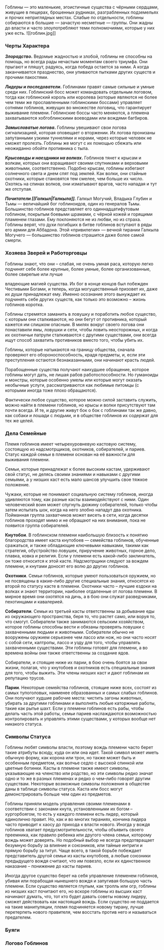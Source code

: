 Гоблины — это маленькие, эгоистичные существа с чёрными сердцами, живущие в пещерах, брошенных рудниках, разграбленных подземельях и прочих неприглядных местах. Слабые по отдельности, гоблины собираются в большие — зачастую несметные — группы. Они жадны до власти и часто злоупотребляют теми полномочиями, которые у них уже есть.
![[гоблин.jpg]]
### Черты Характера
**_Злорадство_.** Ведомые жадностью и злобой, гоблины не способны на помощь, но всегда рады нечастым моментам своего триумфа. Они прыгают и пляшут, радуясь, когда победа остается за ними. А когда заканчивается празднество, они упиваются пытками других существ и прочими пакостями.

**_Лидеры и последователи_.** Гоблинами правят самые сильные и умные среди них. Гоблинский босс может командовать отдельным логовом, тогда как гоблинский король или королева (которые являются не более чем теми же прославленными гоблинскими боссами) управляет сотнями гоблинов, живущих во множестве логовищ, что гарантирует выживание племени. Гоблинские боссы часто меняются, а племена захватываются хобгоблинскими воеводами или вождями багбиров.

**_Замысловатые логова_.** Гоблины увешивают свои логова сигнализацией, которая оповещает о вторжении. Их логова пронизаны запутанными узкими туннелями и норами, через которые человек не сможет пролезть. Гоблины же могут с их помощью сбежать или неожиданно обойти противника с тыла.

**_Крысоводы и наездники на волках_.** Гоблинов тянет к крысам и волкам, которых они взращивают своими спутниками и верховыми животными, соответственно. Подобно крысам, гоблины избегают солнечного света и днем спят под землей. Как волки, они стайные охотники, которые становятся тем смелее, чем больше их число. Охотясь на спинах волков, они изматывают врагов, часто нападая и тут же отступая.

**_Почитатели [[Галкыл|Галкыла]]._** Галкыл Могучий, Владыка Глубин и Тьмы — величайший бог гоблиноидов, один из генералов Тьмы. Большинство гоблинов представляет его одиннадцатифутовым гоблином, покрытым боевыми шрамами, с чёрной кожей и горящими пламенем глазами. Ему поклоняются не из любви, но из страха. Гоблины верят, что духи погибших в битве гоблинов вступают в ряды его армии для Аббадона. Этой «привилегии» — вечной тирании Галкыла Могучего — большинство гоблинов страшится даже более самой смерти.

### Хозяева Зверей и Работорговцы
Гоблины знают, что они – слабая, не очень умная раса, которую легко подчинят себе более крупные, более умные, более организованные, более свирепые или лучше

владеющие магией существа. Их бог в конце концов был побежден Честивыми Богами, и теперь, когда могущественный призовет их, даже их души принадлежат ему. Именно осознание этого вынуждает их подчинять себе других существ, как только это возможно – жизнь гоблинов коротка.

Гоблины стремятся заманить в ловушку и поработить любое существо, с которым они сталкиваются, но они бегут от противника, который кажется им слишком опасным. В милях вокруг своего логова они понаставили ямы, ловушки и сети, чтобы ловить неосторожных, и когда их охотничьи патрули сталкиваются с другими существами, они всегда ищут способ захватить противников вместо того, чтобы убить их.

Гоблины, которые натыкаются на границу общества, сначала проверяют его обороноспособность, крадя предметы, и, если эти преступления остаются безнаказанными, они начинают красть людей.

Порабощенные существа получают наихудшее обращение, которое гоблины могут дать, не лишая рабов работоспособности. Но гуманоиды и монстры, которые особенно умелы или которые могут оказать необычные услуги, рассматриваются как любимые питомцы (с которыми иногда тоже плохо обращаются).

Фактически любое существо, которое можно силой заставить служить, можно найти в племени гоблинов, но крысы и волки присутствуют там почти всегда. И те, и другие живут бок о бок с гоблинами так же давно, как собаки и лошади с людьми, и в обществе гоблинов их содержат для тех же целей.
### Дела Семейные 
Племя гоблинов имеет четырехуровневую кастовую систему, состоящую из надсмотрщиков, охотников, собирателей, и париев. Статус каждой семьи в племени основан на её важности для выживания племени.

Семьи, которые принадлежат к более высоким кастам, удерживают свой статус, не делясь своими знаниями и навыками с другими семьями, а у низших каст есть мало шансов улучшить свое тяжкое положение.

Чужаки, которые не понимают социальную систему гоблинов, иногда удивляются тому, как разные касты взаимодействуют с ними. Один человеческий воин может спугнуть дюжину собирателей, только чтобы затем испытать шок, когда на него злобно нападут два охотника. Пойманная группа захватчиков может висеть в сети, когда десятки гоблинов проходят мимо и не обращают на них внимания, пока не появится группа собирателей.

**Кнутобои**. В гоблинском племени наибольшую близость к понятию благородства имеет каста кнутобоев — семейства гоблинов, обученные сражаться, и также обладающие ключевыми навыками, такими как стратегия, обустройство ловушек, приручение животных, горное дело, плавка, ковка и религия. Если у племени есть какой–либо заклинатель, он тоже относится к этой касте. Надсмотрщики следуют за вождем племени, и кнутами доносят его волю до других гоблинов.

**Охотники**. Семьи гоблинов, которые умеют пользоваться оружием, но не посвящены в какие–либо другие специальные знания, относятся ко второй по статусу касте в племени. Охотники часто – лучшие ездоки на волках и знают территории, наиболее отдаленные от логова племени. В мирное время они охотятся на дичь, а в бою они служат разведчиками, пехотинцами и кавалерией.

**Собиратели**. Семьи из третьей касты ответственны за добывание еды из окружающего пространства, беря то, что растет само, или воруя то, что смогут. Собиратели также занимаются сельским хозяйством, которое гоблины способны вести и обязаны проверять ловушки с захваченными людьми и животными. Собиратели обычно не вооружены оружием серьезнее чем лассо или нож, но они часто носят с собой сети, калтропы, лассо и узду для того, чтобы управлять захваченными существами. Эти гоблины готовят для племени, а во времена войны они также ответственны за создание ядов.

Собиратели, и стоящие ниже их парии, в бою очень боятся за свои жизни, полагая, что у кнутобоев и охотников есть специальные знания для того, чтобы выжить. Эти члены низших каст и дают гоблинам их репутацию трусов.

**Парии**. Некоторые семейства гоблинов, стоящие ниже всех, состоят из самых тупоголовых, наименее образованных и самых слабых гоблинов. Они получают худшие рабочие места: чистить загоны животных, убирать за другими гоблинами и выполнять любые каторжные работы, такие как рытье шахт. Если у племени гоблинов есть рабы, чтобы делать часть этой работы, семьи париев наслаждаются возможностью контролировать и управлять этими существами, у которых вообще нет никакого статуса.
### Символы Статуса 
Гоблины любят символы власти, поэтому вождь племени часто берет такие атрибуты всюду, куда он или она идет. Такой символ может иметь обычную форму, как корона или трон, но также может быть и особенным предметом, как волчье седло с высокой спинкой или цветные ботинки. Касты в племени также имеют символы, указывающие на членство или родство, но эти символы редко значат одно и то же в разных племенах и редко о чем–либо говорят другим существам. Некоторые возможные символы положения в обществе даны в таблице символы статуса. Каста или босс могут демонстрировать больше чем один из предметов.

Гоблины приняли модель управления своими племенами в соответствии с законами кнута, установленными их богом – хургорбоягом, то есть у каждого племени есть лидер, который единолично правит. Но, как и во многих тираниях, кончина лидера часто приводит к хаосу до прихода к власти нового. Иногда у вождя гоблинов хватает предусмотрительности, чтобы объявить своего преемника, как правило ребенка или другого члена семьи, которому вождь может доверять. Но подобный выбор не всегда предотвращает безумную борьбу за влияние и союзников, или тайные интриги и прямую борьбу за титул. Чаще всего, в такой борьбе побеждает представитель другой семьи из касты кнутобоев, а любые союзники предыдущего вождя считают, что им повезло, если их единственное наказание – понижение до касты париев.

Иногда другое существо берет на себя управление племенем гоблинов, убивая или порабощая нынешнего вождя и запугивая большую часть племени. Если существо является глупым, как тролль или огр, гоблины из низших каст почитают его, но вскоре гоблины из высших каст начинают думать, что, тот кто будет давать советы новому лидеру, сможет действовать как настоящий вождь. Если существо не поддается на такие манипуляции, племя подчиняется новому тирану, лучше перетерпеть нового правителя, чем восстать против него и называться предателем.

### Буяги 

### Логово Гоблинов 



